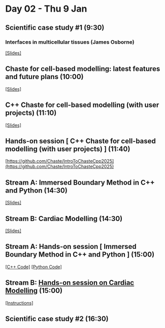 # Day 02 - Thu 9 Jan

## Scientific case study #1 (9:30)
### Interfaces in multicellular tissues (James Osborne)
[[Slides]](https://docs.google.com/presentation/d/1V62e8PMUUcQRkepXDh-DWHJnhOgroujv)

## Chaste for cell-based modelling: latest features and future plans (10:00)
[[Slides]](https://docs.google.com/presentation/d/1JR-Fr6uPOfNgjv8von3VqWkfxWoB3ogGDo48SSD-cMk)

## C++ Chaste for cell-based modelling (with user projects) (11:10)
[[Slides]](https://docs.google.com/presentation/d/1TBJ2abwGPBBEA43OMHXs7Lr2hqqP1UEuzClWXykD5Vs)

## Hands-on session [ C++ Chaste for cell-based modelling (with user projects) ] (11:40)
[https://github.com/Chaste/IntroToChasteCpp2025](https://github.com/Chaste/IntroToChasteCpp2025)

## Stream A: Immersed Boundary Method in C++ and Python (14:30)
[[Slides]](https://docs.google.com/presentation/d/1g_QMuVStsYgmOqZeAWJlA-nkibBAQP55g15_TzgAJ2g)

## Stream B: Cardiac Modelling (14:30)
[[Slides]](https://uniofnottm-my.sharepoint.com/:p:/g/personal/gary_mirams_nottingham_ac_uk/ETq_Ss5wrAFGkDavE38VvT8BG503W4qNAiIvPRzrPDS6qg?e=S7Ufip)

## Stream A: Hands-on session [ Immersed Boundary Method in C++ and Python ] (15:00)
[[C++ Code]](https://github.com/Chaste/ImmersedBoundaryWorkshop) [[Python Code]](https://colab.research.google.com/drive/19ePzlqGsh-6tVEUgnpvrm4fvjbhS1PYQ)

## Stream B: [Hands-on session on Cardiac Modelling](Cardiac.md) (15:00)
[[Instructions]](Cardiac.md)

## Scientific case study #2 (16:30)
